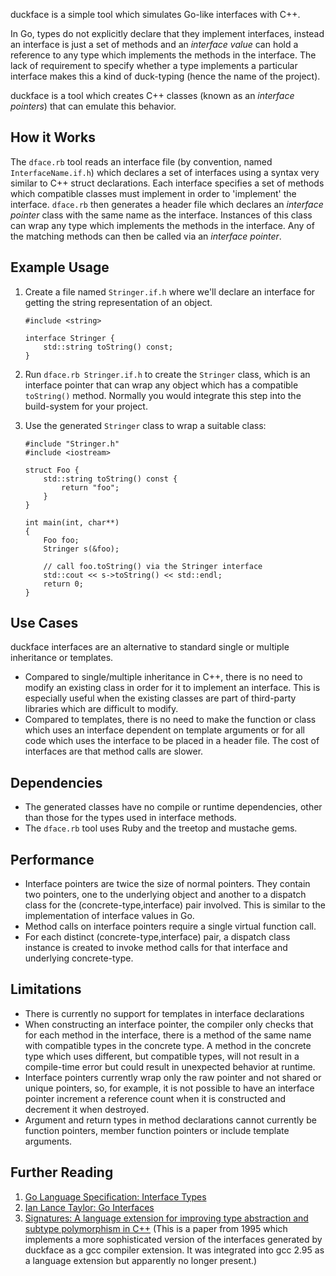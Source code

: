 duckface is a simple tool which simulates Go-like interfaces with C++.

In Go, types do not explicitly declare that they implement interfaces,
instead an interface is just a set of methods and an *interface value* can hold
a reference to any type which implements the methods in the interface.  The lack of requirement
to specify whether a type implements a particular interface makes this a kind of duck-typing
(hence the name of the project).

duckface is a tool which creates C++ classes (known as an *interface pointers*) that can emulate this behavior.

## How it Works

The `dface.rb` tool reads an interface file (by convention, named `InterfaceName.if.h`) which declares a set of
interfaces using a syntax very similar to C++ struct declarations.  Each interface specifies a set of methods
which compatible classes must implement in order to 'implement' the interface.  `dface.rb` then generates
a header file which declares an *interface pointer* class with the same name as the interface.  Instances of this class can
wrap any type which implements the methods in the interface.  Any of the matching methods can then be
called via an *interface pointer*.

## Example Usage

 1. Create a file named `Stringer.if.h` where we'll declare an interface for getting the string representation of an object.

        #include <string>

        interface Stringer {
            std::string toString() const;
        }

 2. Run `dface.rb Stringer.if.h` to create the `Stringer` class, which is an interface pointer that
    can wrap any object which has a compatible `toString()` method.
    Normally you would integrate this step into the build-system for your project.

 3. Use the generated `Stringer` class to wrap a suitable class:

        #include "Stringer.h"
        #include <iostream>

        struct Foo {
            std::string toString() const {
                return "foo";
            }
        }

        int main(int, char**)
        {
            Foo foo;
            Stringer s(&foo);

            // call foo.toString() via the Stringer interface
            std::cout << s->toString() << std::endl;
            return 0;
        }

## Use Cases

duckface interfaces are an alternative to standard single or multiple inheritance or templates.

 * Compared to single/multiple inheritance in C++, there is no need to modify an existing class in order for it
   to implement an interface.  This is especially useful when the existing classes are part of third-party libraries
   which are difficult to modify.
 * Compared to templates, there is no need to make the function or class which uses an interface dependent on template
   arguments or for all code which uses the interface to be placed in a header file.  The cost of interfaces are
   that method calls are slower.

## Dependencies

 * The generated classes have no compile or runtime dependencies, other than those for the types used in interface methods.
 * The `dface.rb` tool uses Ruby and the treetop and mustache gems.

## Performance

 * Interface pointers are twice the size of normal pointers.  They contain two pointers, one to the underlying object and
   another to a dispatch class for the (concrete-type,interface) pair involved.  This is similar to the implementation of interface values in Go.
 * Method calls on interface pointers require a single virtual function call.
 * For each distinct (concrete-type,interface) pair, a dispatch class instance is created to invoke method calls for
   that interface and underlying concrete-type.

## Limitations

 * There is currently no support for templates in interface declarations
 * When constructing an interface pointer, the compiler only checks that for each method in the
   interface, there is a method of the same name with compatible types in the concrete type.
   A method in the concrete type which uses different, but compatible types, will not result
   in a compile-time error but could result in unexpected behavior at runtime.
 * Interface pointers currently wrap only the raw pointer and not shared or unique pointers, so,
   for example, it is not possible to have an interface pointer increment a reference count when
   it is constructed and decrement it when destroyed.
 * Argument and return types in method declarations cannot currently be function pointers,
   member function pointers or include template arguments.

## Further Reading

   1. [Go Language Specification: Interface Types](http://golang.org/doc/go_spec.html#Interface_types)
   2. [Ian Lance Taylor: Go Interfaces](http://www.airs.com/blog/archives/277)
   3. [Signatures: A language extension for improving type abstraction and subtype polymorphism in C++](http://www.mendeley.com/research/signatures-language-extension-improving-type-abstraction-subtype-polymorphism-c/) (This is a paper from 1995 which implements a more sophisticated version of the interfaces generated by duckface as a gcc compiler extension.  It was integrated into gcc 2.95 as a language extension but apparently no longer present.)

